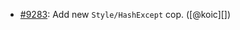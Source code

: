 * [#9283](https://github.com/rubocop-hq/rubocop/pull/9283): Add new `Style/HashExcept` cop. ([@koic][])
